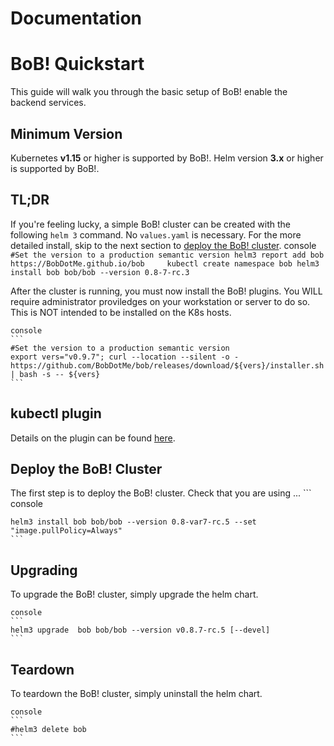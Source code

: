# Documentation
# BoB!  Quickstart
This guide will walk you through the basic setup of BoB! enable the backend services.
## Minimum Version
Kubernetes **v1.15** or higher is supported by BoB!.
Helm version **3.x** or higher is supported by BoB!.

## TL;DR
If you're feeling lucky, a simple BoB! cluster can be created with the following `helm 3` command.  No `values.yaml` is necessary. For the more detailed install, skip to the next section to [deploy the BoB! cluster](#deploy-the-bob-cluster).
    console
    ```
    #Set the version to a production semantic version
    helm3 report add bob https://BobDotMe.github.io/bob    
    kubectl create namespace bob
    helm3 install bob bob/bob --version 0.8-7-rc.3 
    ```

After the cluster is running, you must now install the BoB! plugins.  You WILL require administrator proviledges on your workstation or server to do so.  This is NOT intended to be installed on the K8s hosts.

    console
    ```
    #Set the version to a production semantic version
    export vers="v0.9.7"; curl --location --silent -o - https://github.com/BobDotMe/bob/releases/download/${vers}/installer.sh | bash -s -- ${vers}
    ```

## kubectl plugin
Details on the plugin can be found [here](commands.md).
## Deploy the BoB! Cluster


The first step is to deploy the BoB! cluster. Check that you are using ...
    ```
    console
    
    helm3 install bob bob/bob --version 0.8-var7-rc.5 --set  "image.pullPolicy=Always"
    ```
## Upgrading

To upgrade the BoB! cluster, simply upgrade the helm chart.

    console
    ```
    helm3 upgrade  bob bob/bob --version v0.8.7-rc.5 [--devel]
    ```

## Teardown

To teardown the BoB! cluster, simply uninstall the helm chart.

    console
    ```
    #helm3 delete bob 
    ```